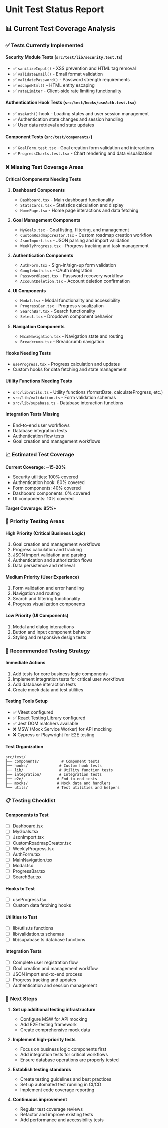 # Unit Test Status Report

## 📊 Current Test Coverage Analysis

### ✅ **Tests Currently Implemented**

#### **Security Module Tests** (`src/test/lib/security.test.ts`)
- ✅ `sanitizeInput()` - XSS prevention and HTML tag removal
- ✅ `validateEmail()` - Email format validation
- ✅ `validatePassword()` - Password strength requirements
- ✅ `escapeHtml()` - HTML entity escaping
- ✅ `rateLimiter` - Client-side rate limiting functionality

#### **Authentication Hook Tests** (`src/test/hooks/useAuth.test.tsx`)
- ✅ `useAuth()` hook - Loading states and user session management
- ✅ Authentication state changes and session handling
- ✅ User data retrieval and state updates

#### **Component Tests** (`src/test/components/`)
- ✅ `GoalForm.test.tsx` - Goal creation form validation and interactions
- ✅ `ProgressCharts.test.tsx` - Chart rendering and data visualization

### ❌ **Missing Test Coverage Areas**

#### **Critical Components Needing Tests**
1. **Dashboard Components**
   - `Dashboard.tsx` - Main dashboard functionality
   - `StatsCards.tsx` - Statistics calculation and display
   - `HomePage.tsx` - Home page interactions and data fetching

2. **Goal Management Components**
   - `MyGoals.tsx` - Goal listing, filtering, and management
   - `CustomRoadmapCreator.tsx` - Custom roadmap creation workflow
   - `JsonImport.tsx` - JSON parsing and import validation
   - `WeeklyProgress.tsx` - Progress tracking and task management

3. **Authentication Components**
   - `AuthForm.tsx` - Sign-in/sign-up form validation
   - `GoogleAuth.tsx` - OAuth integration
   - `PasswordReset.tsx` - Password recovery workflow
   - `AccountDeletion.tsx` - Account deletion confirmation

4. **UI Components**
   - `Modal.tsx` - Modal functionality and accessibility
   - `ProgressBar.tsx` - Progress visualization
   - `SearchBar.tsx` - Search functionality
   - `Select.tsx` - Dropdown component behavior

5. **Navigation Components**
   - `MainNavigation.tsx` - Navigation state and routing
   - `Breadcrumb.tsx` - Breadcrumb navigation

#### **Hooks Needing Tests**
- `useProgress.tsx` - Progress calculation and updates
- Custom hooks for data fetching and state management

#### **Utility Functions Needing Tests**
- `src/lib/utils.ts` - Utility functions (formatDate, calculateProgress, etc.)
- `src/lib/validation.ts` - Form validation schemas
- `src/lib/supabase.ts` - Database interaction functions

#### **Integration Tests Missing**
- End-to-end user workflows
- Database integration tests
- Authentication flow tests
- Goal creation and management workflows

### 📈 **Estimated Test Coverage**

**Current Coverage: ~15-20%**
- Security utilities: 100% covered
- Authentication hook: 80% covered  
- Form components: 40% covered
- Dashboard components: 0% covered
- UI components: 10% covered

**Target Coverage: 85%+**

### 🎯 **Priority Testing Areas**

#### **High Priority (Critical Business Logic)**
1. Goal creation and management workflows
2. Progress calculation and tracking
3. JSON import validation and parsing
4. Authentication and authorization flows
5. Data persistence and retrieval

#### **Medium Priority (User Experience)**
1. Form validation and error handling
2. Navigation and routing
3. Search and filtering functionality
4. Progress visualization components

#### **Low Priority (UI Components)**
1. Modal and dialog interactions
2. Button and input component behavior
3. Styling and responsive design tests

### 🔧 **Recommended Testing Strategy**

#### **Immediate Actions**
1. Add tests for core business logic components
2. Implement integration tests for critical user workflows
3. Add database interaction tests
4. Create mock data and test utilities

#### **Testing Tools Setup**
- ✅ Vitest configured
- ✅ React Testing Library configured
- ✅ Jest DOM matchers available
- ❌ MSW (Mock Service Worker) for API mocking
- ❌ Cypress or Playwright for E2E testing

#### **Test Organization**
```
src/test/
├── components/          # Component tests
├── hooks/              # Custom hook tests
├── lib/                # Utility function tests
├── integration/        # Integration tests
├── e2e/               # End-to-end tests
├── mocks/             # Mock data and handlers
└── utils/             # Test utilities and helpers
```

### 📋 **Testing Checklist**

#### **Components to Test**
- [ ] Dashboard.tsx
- [ ] MyGoals.tsx  
- [ ] JsonImport.tsx
- [ ] CustomRoadmapCreator.tsx
- [ ] WeeklyProgress.tsx
- [ ] AuthForm.tsx
- [ ] MainNavigation.tsx
- [ ] Modal.tsx
- [ ] ProgressBar.tsx
- [ ] SearchBar.tsx

#### **Hooks to Test**
- [ ] useProgress.tsx
- [ ] Custom data fetching hooks

#### **Utilities to Test**
- [ ] lib/utils.ts functions
- [ ] lib/validation.ts schemas
- [ ] lib/supabase.ts database functions

#### **Integration Tests**
- [ ] Complete user registration flow
- [ ] Goal creation and management workflow
- [ ] JSON import end-to-end process
- [ ] Progress tracking and updates
- [ ] Authentication and session management

### 🚀 **Next Steps**

1. **Set up additional testing infrastructure**
   - Configure MSW for API mocking
   - Add E2E testing framework
   - Create comprehensive mock data

2. **Implement high-priority tests**
   - Focus on business logic components first
   - Add integration tests for critical workflows
   - Ensure database operations are properly tested

3. **Establish testing standards**
   - Create testing guidelines and best practices
   - Set up automated test running in CI/CD
   - Implement code coverage reporting

4. **Continuous improvement**
   - Regular test coverage reviews
   - Refactor and improve existing tests
   - Add performance and accessibility tests